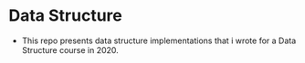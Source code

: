 #  Data Structure
 
- This repo presents data structure implementations that i wrote for a Data Structure course in 2020.
